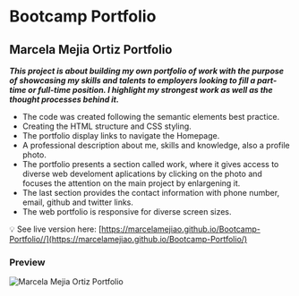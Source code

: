 # **Bootcamp Portfolio**

## **Marcela Mejia Ortiz Portfolio** 

_**This project is about building my own portfolio of work with the purpose of showcasing my skills and talents to employers looking to fill a part-time or full-time position. I highlight my strongest work as well as the thought processes behind it.**_

* The code was created following the semantic elements best practice.
* Creating the HTML structure and CSS styling. 
* The portfolio display links to navigate the Homepage.
* A professional description about me, skills and knowledge, also a profile photo. 
* The portfolio presents a section called work, where it gives access to diverse web develoment aplications by clicking on the photo and focuses the attention on the main project by enlargening it.
* The last section provides the contact information with phone number, email, github and twitter links. 
* The web portfolio is responsive for diverse screen sizes. 


💡 See live version here: [https://marcelamejiao.github.io/Bootcamp-Portfolio//](https://marcelamejiao.github.io/Bootcamp-Portfolio/)

### **Preview**

![Marcela Mejia Ortiz Portfolio](./assets/images/Portfolioweb.png)